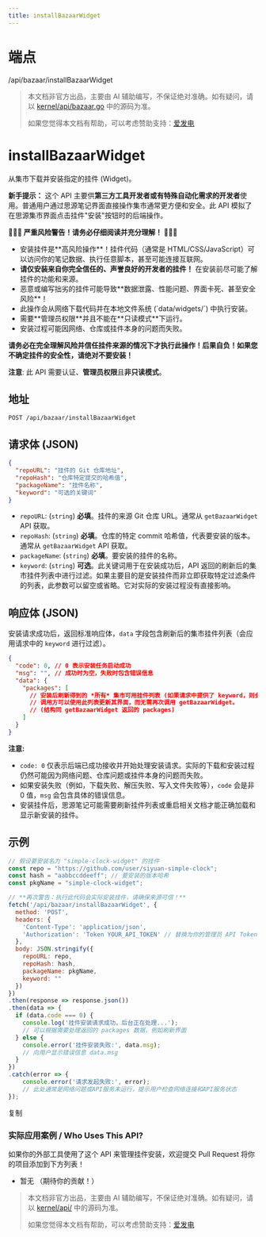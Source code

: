 ```yaml
---
title: installBazaarWidget
---
```

# 端点

/api/bazaar/installBazaarWidget

> 本文档非官方出品，主要由 AI 辅助编写，不保证绝对准确。如有疑问，请以 [kernel/api/bazaar.go](https://github.com/siyuan-note/siyuan/blob/master/kernel/api/bazaar.go) 中的源码为准。
> 
> 如果您觉得本文档有帮助，可以考虑赞助支持：[爱发电](https://afdian.com/a/leolee9086?tab=feed)

# installBazaarWidget

从集市下载并安装指定的挂件 (Widget)。

**新手提示：** 这个 API 主要供**第三方工具开发者或有特殊自动化需求的开发者**使用。普通用户通过思源笔记界面直接操作集市通常更方便和安全。此 API 模拟了在思源集市界面点击挂件"安装"按钮时的后端操作。

**🚨🚨🚨 严重风险警告！请务必仔细阅读并充分理解！ 🚨🚨🚨**

-   安装挂件是\*\*高风险操作\*\*！挂件代码（通常是 HTML/CSS/JavaScript）可以访问你的笔记数据、执行任意脚本，甚至可能连接互联网。
-   **请仅安装来自你完全信任的、声誉良好的开发者的挂件！** 在安装前尽可能了解挂件的功能和来源。
-   恶意或编写拙劣的挂件可能导致\*\*数据泄露、性能问题、界面卡死、甚至安全风险\*\*！
-   此操作会从网络下载代码并在本地文件系统 (\`data/widgets/\`) 中执行安装。
-   需要\*\*管理员权限\*\*并且不能在\*\*只读模式\*\*下运行。
-   安装过程可能因网络、仓库或挂件本身的问题而失败。

**请务必在完全理解风险并信任挂件来源的情况下才执行此操作！后果自负！如果您不确定挂件的安全性，请绝对不要安装！**

**注意**: 此 API 需要认证、**管理员权限**且**非只读模式**。

## 地址

`POST /api/bazaar/installBazaarWidget`

## 请求体 (JSON)

```json
{
  "repoURL": "挂件的 Git 仓库地址",
  "repoHash": "仓库特定提交的哈希值",
  "packageName": "挂件名称",
  "keyword": "可选的关键词"
}
```

-   `repoURL`: (`string`) **必填**。挂件的来源 Git 仓库 URL。通常从 `getBazaarWidget` API 获取。
-   `repoHash`: (`string`) **必填**。仓库的特定 commit 哈希值，代表要安装的版本。通常从 `getBazaarWidget` API 获取。
-   `packageName`: (`string`) **必填**。要安装的挂件的名称。
-   `keyword`: (`string`) **可选**。此关键词用于在安装成功后，API 返回的刷新后的集市挂件列表中进行过滤。如果主要目的是安装挂件而非立即获取特定过滤条件的列表，此参数可以留空或省略。它对实际的安装过程没有直接影响。

## 响应体 (JSON)

安装请求成功后，返回标准响应体，`data` 字段包含刷新后的集市挂件列表（会应用请求中的 `keyword` 进行过滤）。

```json
{
  "code": 0, // 0 表示安装任务启动成功
  "msg": "", // 成功时为空，失败时包含错误信息
  "data": {
    "packages": [
      // 安装后刷新得到的 *所有* 集市可用挂件列表 (如果请求中提供了 keyword，则会基于此 keyword 过滤)。
      // 调用方可以使用此列表更新其界面，而无需再次调用 getBazaarWidget。
      // (结构同 getBazaarWidget 返回的 packages)
    ]
  }
}
```

**注意:**

-   `code: 0` 仅表示后端已成功接收并开始处理安装请求。实际的下载和安装过程仍然可能因为网络问题、仓库问题或挂件本身的问题而失败。
-   如果安装失败（例如，下载失败、解压失败、写入文件失败等），`code` 会是非 0 值，`msg` 会包含具体的错误信息。
-   安装挂件后，思源笔记可能需要刷新挂件列表或重启相关文档才能正确加载和显示新安装的挂件。

## 示例

```javascript
// 假设要安装名为 "simple-clock-widget" 的挂件
const repo = "https://github.com/user/siyuan-simple-clock";
const hash = "aabbccddeeff"; // 要安装的版本哈希
const pkgName = "simple-clock-widget";

// **再次警告：执行此代码会实际安装挂件，请确保来源可信！**
fetch('/api/bazaar/installBazaarWidget', {
  method: 'POST',
  headers: {
    'Content-Type': 'application/json',
    'Authorization': 'Token YOUR_API_TOKEN' // 替换为你的管理员 API Token
  },
  body: JSON.stringify({
    repoURL: repo,
    repoHash: hash,
    packageName: pkgName,
    keyword: ""
  })
})
.then(response => response.json())
.then(data => {
  if (data.code === 0) {
    console.log('挂件安装请求成功，后台正在处理...');
    // 可以根据需要处理返回的 packages 数据，例如刷新界面
  } else {
    console.error('挂件安装失败:', data.msg);
    // 向用户显示错误信息 data.msg
  }
})
.catch(error => {
    console.error('请求发起失败:', error);
    // 此处通常是网络问题或API服务未运行，提示用户检查网络连接和API服务状态
});
```

复制

### 实际应用案例 / Who Uses This API?

如果你的外部工具使用了这个 API 来管理挂件安装，欢迎提交 Pull Request 将你的项目添加到下方列表！

-   暂无 （期待你的贡献！）
> 本文档非官方出品，主要由 AI 辅助编写，不保证绝对准确。如有疑问，请以 [kernel/api/](https://github.com/siyuan-note/siyuan/blob/master/kernel/api/) 中的源码为准。
> 
> 如果您觉得本文档有帮助，可以考虑赞助支持：[爱发电](https://afdian.com/a/leolee9086?tab=feed)
